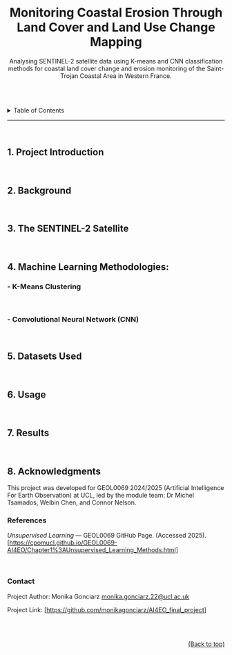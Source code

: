 <div align="center">
  
  # Monitoring Coastal Erosion Through Land Cover and Land Use Change Mapping
</div>


<div align="center">
  
Analysing SENTINEL-2 satellite data using K-means and CNN classification methods for coastal land cover change and erosion monitoring of the Saint-Trojan Coastal Area in Western France.
## <a id="top"></a> 
</div>


<br>  
<br>  

<details>
<summary>Table of Contents</summary>
  
1. [Project Introduction](#1-project-introduction)
2. [Background](#2-background)
3. [The SENTINEL-2 Satellite](#3-the-sentinel-2-satellite)
4. [Machine Learning Methodologies:](#4-machine-learning-methodologies)
    - [K-Means Clustering](#k-means-clustering)
    - [Convolutional Neural Network (CNN)](#convolutional-neural-network-cnn)
5. [Datasets Used](#5-datasets-used)
6. [Usage](#6-usage)
7. [Results](#7-results)
8. [Acknowledgements](#8-acknowledgments)
    - [References](#references)
    - [Contact](#contact)

</details>

---

<br>  


## 1. Project Introduction



<br>  

## 2. Background



<br>  

## 3. The SENTINEL-2 Satellite



<br>  

## 4. Machine Learning Methodologies:

### - K-Means Clustering



<br>  

### - Convolutional Neural Network (CNN)



<br>  

## 5. Datasets Used



<br>  

## 6. Usage



<br>  

## 7. Results



<br>  

## 8. Acknowledgments

This project was developed for GEOL0069 2024/2025 (Artificial Intelligence For Earth Observation) at UCL, led by the module team: Dr Michel Tsamados, Weibin Chen, and Connor Nelson.
<br>  


### References
*Unsupervised Learning* — GEOL0069 GitHub Page. (Accessed 2025). [https://cpomucl.github.io/GEOL0069-AI4EO/Chapter1%3AUnsupervised_Learning_Methods.html]



<br>  

### Contact

Project Author: Monika Gonciarz monika.gonciarz.22@ucl.ac.uk

Project Link: [https://github.com/monikagonciarz/AI4EO_final_project]

<br>
<br>



<div style="text-align: right;">
  
  [(Back to top)](#top)
</div>



